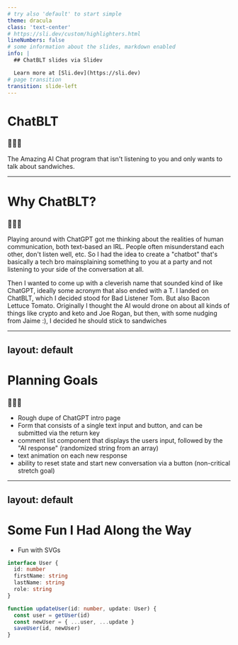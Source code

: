 ```yaml
---
# try also 'default' to start simple
theme: dracula
class: 'text-center'
# https://sli.dev/custom/highlighters.html
lineNumbers: false
# some information about the slides, markdown enabled
info: |
  ## ChatBLT slides via Slidev

  Learn more at [Sli.dev](https://sli.dev)
# page transition
transition: slide-left
---
```


# ChatBLT
### 🥓🥬🍅
The Amazing AI Chat program that isn't listening to you and only wants to talk about sandwiches.



<!--
quick demo of ChatGPT vs. ChatBlT
-->

---

# Why ChatBLT? 

### 🥓🥬🍅

Playing around with ChatGPT got me thinking about the realities of human communication, both text-based an IRL. People often misunderstand each other, don't listen well, etc. So I had the idea to create a "chatbot" that's basically a tech bro mainsplaining something to you at a party and not listening to your side of the conversation at all.

Then I wanted to come up with a cleverish name that sounded kind of like ChatGPT, ideally some acronym that also ended with a T. I landed on ChatBLT, which I decided stood for Bad Listener Tom. But also Bacon Lettuce Tomato. Originally I thought the AI would drone on about all kinds of things like crypto and keto and Joe Rogan, but then, with some nudging from Jaime :), I decided he should stick to sandwiches

<!--
Here is another comment.
-->

---
layout: default
---

# Planning Goals

### 🥓🥬🍅

* Rough dupe of ChatGPT intro page
* Form that consists of a single text input and button, and can be submitted via the return key
* comment list component that displays the users input, followed by the "AI response" (randomized string from an array)
* text animation on each new response
* ability to reset state and start new conversation via a button (non-critical stretch goal)
---
layout: default
---

# Some Fun I Had Along the Way

* Fun with SVGs

```ts {all|2|1-6|9|all}
interface User {
  id: number
  firstName: string
  lastName: string
  role: string
}

function updateUser(id: number, update: User) {
  const user = getUser(id)
  const newUser = { ...user, ...update }
  saveUser(id, newUser)
}
```


